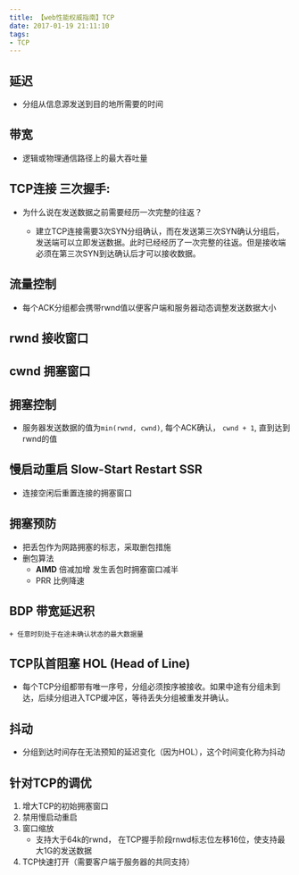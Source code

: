 ```yaml
---
title: 【web性能权威指南】TCP
date: 2017-01-19 21:11:10
tags:
- TCP
---
```


## **延迟**

- 分组从信息源发送到目的地所需要的时间

## **带宽**

- 逻辑或物理通信路径上的最大吞吐量

## TCP连接 **三次握手**:

- 为什么说在发送数据之前需要经历一次完整的往返？
   
    - 建立TCP连接需要3次SYN分组确认，而在发送第三次SYN确认分组后，发送端可以立即发送数据。此时已经经历了一次完整的往返。但是接收端必须在第三次SYN到达确认后才可以接收数据。

 
## **流量控制**

+ 每个ACK分组都会携带rwnd值以便客户端和服务器动态调整发送数据大小

## **rwnd** 接收窗口
## **cwnd** 拥塞窗口

## **拥塞控制**

+ 服务器发送数据的值为`min(rwnd, cwnd)`, 每个ACK确认， `cwnd + 1`, 直到达到rwnd的值

## **慢启动重启**   Slow-Start Restart     SSR 

+  连接空闲后重置连接的拥塞窗口

## **拥塞预防**

+ 把丢包作为网路拥塞的标志，采取删包措施
+ 删包算法
    - **AIMD**  倍减加增   发生丢包时拥塞窗口减半
    - PRR  比例降速

## **BDP** 带宽延迟积   
    + 任意时刻处于在途未确认状态的最大数据量

## **TCP队首阻塞**  HOL (Head of Line)

- 每个TCP分组都带有唯一序号，分组必须按序被接收。如果中途有分组未到达，后续分组进入TCP缓冲区，等待丢失分组被重发并确认。

## **抖动**

+ 分组到达时间存在无法预知的延迟变化（因为HOL），这个时间变化称为抖动

## **针对TCP的调优**

1. 增大TCP的初始拥塞窗口
2. 禁用慢启动重启
3. 窗口缩放  
    - 支持大于64k的rwnd， 在TCP握手阶段rnwd标志位左移16位，使支持最大1G的发送数据
4. TCP快速打开（需要客户端于服务器的共同支持）
